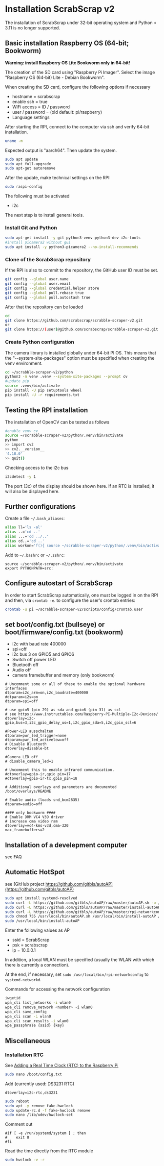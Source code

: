 # Installation ScrabScrap v2

The installation of ScrabScrap under 32-bit operating system and Python < 3.11 is no longer supported.

## Basic installation Raspberry OS (64-bit; Bookworm)

**Warning: install Raspberry OS Lite Bookworm only in 64-bit!**

The creation of the SD card using "Raspberry Pi Imager". Select the image "Raspberry OS (64-bit) Lite - Debian Bookworm".

When creating the SD card, configure the following options if necessary

- hostname = scrabscrap
- enable ssh = true
- WiFi access = ID / password
- user / password = (old default: pi/raspberry)
- Language settings

After starting the RPI, connect to the computer via ssh 
and verify 64-bit installation.

```bash
uname -m
```

Expected output is "aarch64". Then update the system.

```bash
sudo apt update
sudo apt full-upgrade
sudo apt-get autoremove
```

After the update, make technical settings on the RPI

```bash
sudo raspi-config
```

The following must be activated

- i2c

The next step is to install general tools.

### Install Git and Python

```bash
sudo apt-get install -y git python3-venv python3-dev i2c-tools
#install picamera2 without gui
sudo apt install -y python3-picamera2 --no-install-recommends
```

### Clone of the ScrabScrap repository

If the RPI is also to commit to the repository, the GitHub user ID must be set.

```bash
git config --global user.name
git config --global user.email
git config --global credential.helper store
git config --global pull.rebase true
git config --global pull.autostash true
```

After that the repository can be loaded

```bash
cd
git clone https://github.com/scrabscrap/scrabble-scraper-v2.git
or
git clone https://(user)@github.com/scrabscrap/scrabble-scraper-v2.git
```



### Create Python configuration

The camera library is installed globally under 64-bit PI OS. This means that the "--system-site-packages" option must be 
specified when creating the venv environment.

```bash
cd ~/scrabble-scraper-v2/python
python3 -m venv .venv --system-site-packages --prompt cv
#update pip
source .venv/bin/activate
pip install -U pip setuptools wheel
pip install -U -r requirements.txt
```

## Testing the RPI installation

The installation of OpenCV can be tested as follows

```bash
#enable venv cv
source ~/scrabble-scraper-v2/python/.venv/bin/activate
python
>> import cv2
>> cv2.__version__
'4.10.0'
>> quit()
```

Checking access to the i2c bus

```bash
i2cdetect -y 1
```
The port (3c) of the display should be shown here. If an RTC is installed, it will also be displayed here.

## Further configurations

Create a file ``~/.bash_aliases``:

```bash
alias ll='ls -al'
alias ..='cd ..'
alias ...='cd ../..'
alias cd..='cd ..'
alias workon='f(){ source ~/scrabble-scraper-v2/python/.venv/bin/activate; }; f'
```

Add to `~/.bashrc` or `~/.zshrc`:

```text
source ~/scrabble-scraper-v2/python/.venv/bin/activate
export PYTHONPATH=src:
```

## Configure autostart of ScrabScrap

In order to start ScrabScrap automatically, one must be logged in on the RPI and then, via `crontab -e`.
to configure the user's crontab entries:

```bash
crontab -u pi ~/scrabble-scraper-v2/scripts/config/crontab.user
```

## set boot/config.txt (bullseye) or boot/firmware/config.txt (bookworm)

- i2c with baud rate 400000
- spi=off
- i2c bus 3 on GPIO5 and GPIO6
- Switch off power LED
- Bluetooth off
- Audio off
- camera framebuffer and memory (only bookworm)

```text
# Uncomment some or all of these to enable the optional hardware interfaces
dtparam=i2c_arm=on,i2c_baudrate=400000
#dtparam=i2s=on
dtparam=spi=off

# use gpio5 (pin 29) as sda and gpio6 (pin 31) as scl
# see https://www.instructables.com/Raspberry-PI-Multiple-I2c-Devices/
dtoverlay=i2c-gpio,bus=3,i2c_gpio_delay_us=1,i2c_gpio_sda=5,i2c_gpio_scl=6

#Power-LED ausschalten
dtparam=pwr_led_trigger=none
dtparam=pwr_led_activelow=off
# Disable Bluetooth
dtoverlay=disable-bt

#Camera LED off
# disable_camera_led=1

# Uncomment this to enable infrared communication.
#dtoverlay=gpio-ir,gpio_pin=17
#dtoverlay=gpio-ir-tx,gpio_pin=18

# Additional overlays and parameters are documented /boot/overlays/README

# Enable audio (loads snd_bcm2835)
dtparam=audio=off

#### only bookworm ####
# Enable DRM VC4 V3D driver
# increase cma video ram
dtoverlay=vc4-kms-v3d,cma-320 
max_framebuffers=2
```

## Installation of a develepment computer

see FAQ

## Automatic HotSpot

see [GitHub project https://github.com/gitbls/autoAP](https://github.com/gitbls/autoAP)

```bash
sudo apt install systemd-resolved
sudo curl -L https://github.com/gitbls/autoAP/raw/master/autoAP.sh -o /usr/local/bin/autoAP.sh
sudo curl -L https://github.com/gitbls/autoAP/raw/master/install-autoAP -o /usr/local/bin/install-autoAP
sudo curl -L https://github.com/gitbls/autoAP/raw/master/rpi-networkconfig -o /usr/local/bin/rpi-networkconfig
sudo chmod 755 /usr/local/bin/autoAP.sh /usr/local/bin/install-autoAP /usr/local/bin/rpi-networkconfig
sudo /usr/local/bin/install-autoAP
```

Enter the following values as AP

- ssid = ScrabScrap
- psk = scrabscrap
- ip = 10.0.0.1

In addition, a local WLAN must be specified (usually the WLAN with which there is currently a connection).

At the end, if necessary, set `sudo /usr/local/bin/rpi-networkconfig` to `systemd-networkd`.

Commands for accessing the network configuration

```bash
iwgetid
wpa_cli list_networks -i wlan0
wpa_cli remove_network <number> -i wlan0
wpa_cli save_config
wpa_cli scan -i wlan0
wpa_cli scan_results -i wlan0
wpa_passphrase {ssid} {key}
```

## Miscellaneous

### Installation RTC

See [Adding a Real Time Clock (RTC) to the Raspberry Pi](https://pimylifeup.com/raspberry-pi-rtc/)

```bash
sudo nano /boot/config.txt
```

Add (currently used: DS3231 RTC)

```text
dtoverlay=i2c-rtc,ds3231
```

```bash
sudo reboot
sudo apt -y remove fake-hwclock
sudo update-rc.d -f fake-hwclock remove
sudo nano /lib/udev/hwclock-set
```

Comment out

```text
#if [ -e /run/systemd/system ] ; then
#    exit 0
#fi
```

Read the time directly from the RTC module

```bash
sudo hwclock -v -r
```
